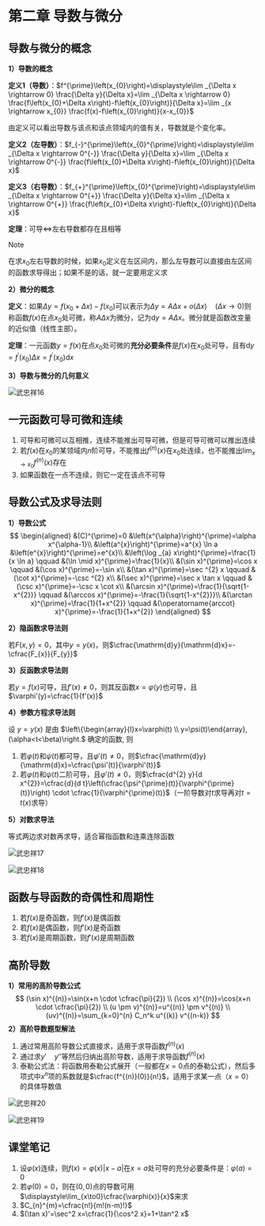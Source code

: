 # 第二章 导数与微分

## 导数与微分的概念

**1）导数的概念**

**定义1（导数）**：$f^{\prime}\left(x_{0}\right)=\displaystyle\lim _{\Delta x \rightarrow 0} \frac{\Delta y}{\Delta x}=\lim _{\Delta x \rightarrow 0} \frac{f\left(x_{0}+\Delta x\right)-f\left(x_{0}\right)}{\Delta x}=\lim _{x \rightarrow x_{0}} \frac{f(x)-f\left(x_{0}\right)}{x-x_{0}}$

由定义可以看出导数与该点和该点领域内的值有关，导数就是个变化率。

**定义2（左导数）**：$f_{-}^{\prime}\left(x_{0}^{\prime}\right)=\displaystyle\lim _{\Delta x \rightarrow 0^{-}} \frac{\Delta y}{\Delta x}=\lim _{\Delta x \rightarrow 0^{-}} \frac{f\left(x_{0}+\Delta x\right)-f\left(x_{0}\right)}{\Delta x}$

**定义3（右导数）**：$f_{+}^{\prime}\left(x_{0}^{\prime}\right)=\displaystyle\lim _{\Delta x \rightarrow 0^{+}} \frac{\Delta y}{\Delta x}=\lim _{\Delta x \rightarrow 0^{+}} \frac{f\left(x_{0}+\Delta x\right)-f\left(x_{0}\right)}{\Delta x}$

**定理**：可导$\iff$左右导数都存在且相等

> [!NOTE]
> 在求$x_0$左右导数的时候，如果$x_0$定义在左区间内，那么左导数可以直接由左区间的函数求导得出；如果不是的话，就一定要用定义求

**2）微分的概念**

**定义**：如果$\Delta y=f(x_{0}+\Delta x)-f(x_0)$可以表示为$\Delta y=A\Delta x+o(\Delta x)\quad (\Delta x \to 0)$则称函数$f(x)$在点$x_0$处可微，称$A\Delta x$为微分，记为$\mathrm{d}y=A\Delta x$。微分就是函数改变量的近似值（线性主部）。

**定理**：一元函数$y=f(x)$在点$x_{0}$处可微的**充分必要条件**是$f(x)$在$x_{0}$处可导，且有$\mathrm{d}y=f^{\prime}(x_0)\Delta x=f^{\prime}(x_0)\mathrm{d}x$

**3）导数与微分的几何意义**

![武忠祥16](http://pic.2bwant2b.com/武忠祥16.png)

## 一元函数可导可微和连续

1. 可导和可微可以互相推，连续不能推出可导可微，但是可导可微可以推出连续
2. 若$f(x)$在$x_0$的某领域内$n$阶可导，不能推出$f^{(n)}(x)$在$x_0$处连续，也不能推出$\displaystyle\lim_ {x \to x_0}f^{(n)}(x)$存在
3. 如果函数在一点不连续，则它一定在该点不可导

## 导数公式及求导法则

**1）导数公式**
$$
\begin{aligned}
&(C)^{\prime}=0 &\left(x^{\alpha}\right)^{\prime}=\alpha x^{\alpha-1}\\
&\left(a^{x}\right)^{\prime}=a^{x} \ln a  &\left(e^{x}\right)^{\prime}=e^{x}\\
&\left(\log _{a} x\right)^{\prime}=\frac{1}{x \ln a} \qquad &(\ln \mid x)^{\prime}=\frac{1}{x}\\
&(\sin x)^{\prime}=\cos x \qquad &(\cos x)^{\prime}=-\sin x\\
&(\tan x)^{\prime}=\sec ^{2} x \qquad &(\cot x)^{\prime}=-\csc ^{2} x\\
&(\sec x)^{\prime}=\sec x \tan x \qquad &(\csc x)^{\prime}=-\csc x \cot x\\
&(\arcsin x)^{\prime}=\frac{1}{\sqrt{1-x^{2}}} \qquad &(\arccos x)^{\prime}=-\frac{1}{\sqrt{1-x^{2}}}\\
&(\arctan x)^{\prime}=\frac{1}{1+x^{2}} \qquad &(\operatorname{arccot} x)^{\prime}=-\frac{1}{1+x^{2}}
\end{aligned}
$$

**2）隐函数求导法则**

若$F(x,y)=0$，其中$y=y(x)$，则$\cfrac{\mathrm{d}y}{\mathrm{d}x}=-\cfrac{F_{x}}{F_{y}}$

**3）反函数求导法则**

若$y=f(x)$可导，且$f'(x) \ne 0$，则其反函数$x=\varphi(y)$也可导，且$\varphi'(y)=\cfrac{1}{f'(x)}$

**4）参数方程求导法则**

设 $y=y(x)$ 是由 $\left\{\begin{array}{l}x=\varphi(t) \\ y=\psi(t)\end{array},(\alpha<t<\beta)\right.$ 确定的函数, 则

1. 若$\varphi(t)$和$\psi(t)$都可导，且$\varphi'(t) \ne 0$，则$\cfrac{\mathrm{d}y}{\mathrm{d}x}=\cfrac{\psi'(t)}{\varphi'(t)}$
2. 若$\varphi(t)$和$\psi(t)$二阶可导，且$\varphi'(t) \ne 0$，则$\cfrac{d^{2} y}{d x^{2}}=\cfrac{d}{d t}\left(\cfrac{\psi^{\prime}(t)}{\varphi^{\prime}(t)}\right) \cdot \cfrac{1}{\varphi^{\prime}(t)}$（一阶导数对$t$求导再对$t=t(x)$求导）

**5）对数求导法**

等式两边求对数再求导，适合幂指函数和连乘连除函数

![武忠祥17](http://pic.2bwant2b.com/武忠祥17.png)

![武忠祥18](http://pic.2bwant2b.com/武忠祥18.png)

## 函数与导函数的奇偶性和周期性

1. 若$f(x)$是奇函数，则$f'(x)$是偶函数
2. 若$f(x)$是偶函数，则$f'(x)$是奇函数
3. 若$f(x)$是周期函数，则$f'(x)$是周期函数

## 高阶导数

**1）常用的高阶导数公式**
$$
(\sin x)^{(n)}=\sin(x+n \cdot \cfrac{\pi}{2}) \\
(\cos x)^{(n)}=\cos(x+n \cdot \cfrac{\pi}{2}) \\
(u \pm v)^{(n)}=u^{(n)} \pm v^{(n)} \\
(uv)^{(n)}=\sum_{k=0}^{n} C_n^k u^{(k)} v^{(n-k)}
$$
**2）高阶导数题型解法**

1. 通过常用高阶导数公式直接求，适用于求导函数$f^{(n)}(x)$
2. 通过求$y' \quad y''$等然后归纳出高阶导数，适用于求导函数$f^{(n)}(x)$
3. 泰勒公式法：将函数用泰勒公式展开（一般都在$x=0$点的泰勒公式），然后多项式中$x^{n}$项的系数就是$\cfrac{f^{(n)}(0)}{n!}$，适用于求某一点（$x=0$）的具体导数值

![武忠祥20](http://pic.2bwant2b.com/武忠祥20.png)

![武忠祥19](http://pic.2bwant2b.com/武忠祥19.png)

## 课堂笔记

1. 设$\varphi(x)$连续，则$f(x)=\varphi(x)|x-a|$在$x=a$处可导的充分必要条件是：$\varphi(a)=0$
2. 若$\varphi(0)=0$，则在$(0,0)$点的导数可用$\displaystyle\lim_{x\to0}\cfrac{\varphi(x)}{x}$来求
3. $C_{n}^{m}=\cfrac{n!}{m!(n-m)!}$
4. $(\tan x)'=\sec^2 x=\cfrac{1}{\cos^2 x}=1+\tan^2 x$